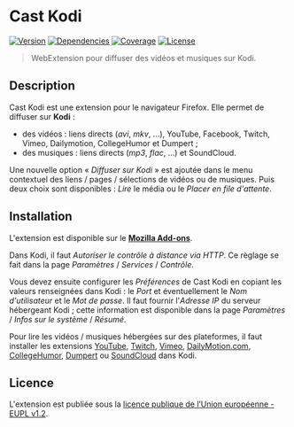# Cast Kodi

[![Version][img-version]][link-version]
[![Dependencies][img-dependencies]][link-dependencies]
[![Coverage][img-coverage]][link-coverage]
[![License][img-license]][link-license]

> WebExtension pour diffuser des vidéos et musiques sur Kodi.

## Description

Cast Kodi est une extension pour le navigateur Firefox. Elle permet de diffuser
sur **Kodi** :

- des vidéos : liens directs (*avi*, *mkv*, ...), YouTube, Facebook, Twitch,
  Vimeo, Dailymotion, CollegeHumor et Dumpert ;
- des musiques : liens directs (*mp3*, *flac*, ...) et SoundCloud.

Une nouvelle option « *Diffuser sur Kodi* » est ajoutée dans le menu contextuel
des liens / pages / sélections de vidéos ou de musiques. Puis deux choix sont
disponibles : *Lire* le média ou le *Placer en file d'attente*.

## Installation

L'extension est disponible sur le
**[Mozilla Add-ons](//addons.mozilla.org/fr/firefox/addon/castkodi/)**.

Dans Kodi, il faut *Autoriser le contrôle à distance via HTTP*. Ce règlage se
fait dans la page *Paramètres* / *Services* / *Contrôle*.

Vous devez ensuite configurer les *Préférences* de Cast Kodi en copiant les
valeurs renseignées dans Kodi : le *Port* et éventuellement le *Nom
d'utilisateur* et le *Mot de passe*. Il faut fournir l'*Adresse IP* du serveur
hébergeant Kodi ; cette information est disponible dans la page *Paramètres* /
*Infos sur le système* / *Résumé*.

Pour lire les vidéos / musiques hébergées sur des plateformes, il faut installer
les extensions
[YouTube](//kodi.tv/addon/plugins-video-add-ons/youtube),
[Twitch](//kodi.tv/addon/plugins-video-add-ons/twitch),
[Vimeo](//kodi.tv/addon/plugins-video-add-ons/vimeo),
[DailyMotion.com](//kodi.tv/addon/plugins-video-add-ons/dailymotioncom),
[CollegeHumor](//kodi.tv/addon/plugins-video-add-ons/collegehumor),
[Dumpert](//kodi.tv/addon/plugins-video-add-ons/dumpert) ou
[SoundCloud](//kodi.tv/addon/music-add-ons-plugins/soundcloud) dans Kodi.

## Licence

L'extension est publiée sous la [licence publique de l’Union européenne - EUPL
v1.2](//joinup.ec.europa.eu/community/eupl/og_page/eupl-text-11-12).

[img-version]:https://img.shields.io/amo/v/castkodi.svg
[img-dependencies]:https://img.shields.io/david/regseb/castkodi.svg
[img-coverage]:https://img.shields.io/coveralls/regseb/castkodi.svg
[img-license]:https://img.shields.io/badge/license-EUPL-blue.svg

[link-version]://addons.mozilla.org/fr/firefox/addon/castkodi/
[link-dependencies]://david-dm.org/regseb/castkodi
[link-coverage]://coveralls.io/github/regseb/castkodi
[link-license]://joinup.ec.europa.eu/community/eupl/og_page/eupl-text-11-12/
               "Licence Publique de l’Union européenne"
